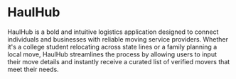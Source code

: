 # HaulHub

HaulHub is a bold and intuitive logistics application designed to connect individuals and businesses with reliable moving service providers. Whether it's a college student relocating across state lines or a family planning a local move, HaulHub streamlines the process by allowing users to input their move details and instantly receive a curated list of verified movers that meet their needs.


